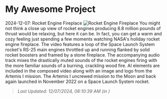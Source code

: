 # My Awesome Project

<!-- APOD Start -->
2024-12-07: Rocket Engine Fireplace
![Rocket Engine Fireplace](https://apod.nasa.gov/apod/image/2412/NASARocketEngineFireplaceSnap600.png)
You might not think a close up view of rocket engines producing 8.8 million pounds of thrust would be relaxing, but here it can be. In fact, you can get a warm and cozy feeling just spending a few moments watching NASA's holiday rocket engine fireplace. The video features a loop of the Space Launch System rocket's RS-25 main engines throttled up and running flanked by solid rocket boosters and framed by a stone fireplace. The accompanying audio track mixes the drastically muted sounds of the rocket engines firing with the more familiar sounds of a burning, crackling wood fire. AI elements are included in the composed video along with an image and logo from the Artemis I mission. The Artemis I uncrewed mission to the Moon and back again launched in November 2022 on a Space Launch System rocket.
> _Last Updated: 12/07/2024, 08:10:39 AM (in )_
<!-- APOD End -->
